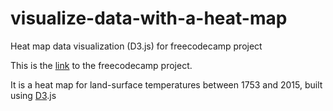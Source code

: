 # visualize-data-with-a-heat-map
Heat map data visualization (D3.js) for freecodecamp project

This is the [link] to the freecodecamp project.

[link]: https://learn.freecodecamp.org/data-visualization/data-visualization-projects/visualize-data-with-a-heat-map

It is a heat map for land-surface temperatures between 1753 and 2015, built using [D3].js

[D3]: https://d3js.org/

